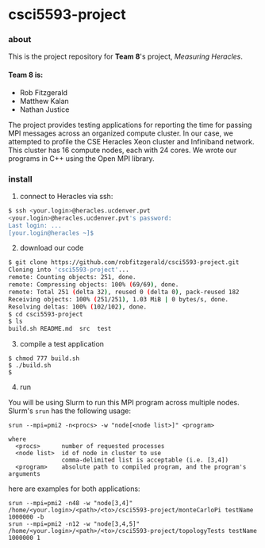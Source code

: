 # csci5593-project

### about

This is the project repository for **Team 8**'s project, _Measuring Heracles_. 

#### Team 8 is:

- Rob Fitzgerald
- Matthew Kalan
- Nathan Justice

The project provides testing applications for reporting the time for passing MPI messages across an organized compute cluster. In our case, we attempted to profile the CSE Heracles Xeon cluster and Infiniband network. This cluster has 16 compute nodes, each with 24 cores. We wrote our programs in C++ using the Open MPI library.

### install

1. connect to Heracles via ssh:

```bash
$ ssh <your.login>@heracles.ucdenver.pvt
<your.login>@heracles.ucdenver.pvt's password: 
Last login: ...
[your.login@heracles ~]$ 
```

2. download our code

```bash
$ git clone https://github.com/robfitzgerald/csci5593-project.git
Cloning into 'csci5593-project'...
remote: Counting objects: 251, done.
remote: Compressing objects: 100% (69/69), done.
remote: Total 251 (delta 32), reused 0 (delta 0), pack-reused 182
Receiving objects: 100% (251/251), 1.03 MiB | 0 bytes/s, done.
Resolving deltas: 100% (102/102), done.
$ cd csci5593-project
$ ls
build.sh README.md  src  test
```

3. compile a test application

```
$ chmod 777 build.sh
$ ./build.sh
$ 
```

4. run 

You will be using Slurm to run this MPI program across multiple nodes. Slurm's `srun` has the following usage:

```
srun --mpi=pmi2 -n<procs> -w "node[<node list>]" <program>

where
  <procs>      number of requested processes
  <node list>  id of node in cluster to use
               comma-delimited list is acceptable (i.e. [3,4])
  <program>    absolute path to compiled program, and the program's arguments
```

here are examples for both applications:

```
srun --mpi=pmi2 -n48 -w "node[3,4]" /home/<your.login>/<path>/<to>/csci5593-project/monteCarloPi testName 1000000 -b
srun --mpi=pmi2 -n12 -w "node[3,4,5]" /home/<your.login>/<path>/<to>/csci5593-project/topologyTests testName 1000000 1
```
